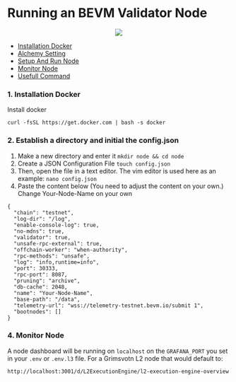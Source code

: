# Running an BEVM Validator Node


<p align="center">
  <img height="auto" width="auto" src="https://i.imgur.com/N9KAUN8.png">
</p>


* [Installation Docker](https://github.com/p4nrp/testnet/blob/main/taiko.md#1-Installation-Docker)
* [Alchemy Setting](https://github.com/p4nrp/testnet/blob/main/taiko.md#2-Alchemy-Setting)
* [Setup And Run Node](https://github.com/p4nrp/testnet/blob/main/taiko.md#3-Setup-And-Run-Node)
* [Monitor Node](https://github.com/p4nrp/testnet/blob/main/taiko.md#4-Monitor-Node)
* [Usefull Command](https://github.com/p4nrp/testnet/blob/main/taiko.md#usefull-commands)


### 1. Installation Docker

Install docker 
```
curl -fsSL https://get.docker.com | bash -s docker
```



### 2. Establish a directory and initial the config.json
1. Make a new directory and enter it ```mkdir node && cd node```
2. Create a JSON Configuration File ```touch config.json```
3. Then, open the file in a text editor. The vim editor is used here as an example: ```nano config.json```
4. Paste the content below (You need to adjust the content on your own.)
Change Your-Node-Name on your own
```
{
  "chain": "testnet",
  "log-dir": "/log",
  "enable-console-log": true,
  "no-mdns": true,
  "validator": true,
  "unsafe-rpc-external": true,
  "offchain-worker": "when-authority",
  "rpc-methods": "unsafe",
  "log": "info,runtime=info",
  "port": 30333,
  "rpc-port": 8087,
  "pruning": "archive",
  "db-cache": 2048,
  "name": "Your-Node-Name",
  "base-path": "/data",
  "telemetry-url": "wss://telemetry-testnet.bevm.io/submit 1",
  "bootnodes": []
}
```

   
### 4. Monitor Node

A node dashboard will be running on `localhost` on the `GRAFANA_PORT` you set in your `.env` or `.env.l3` file. For a Grimsvotn L2 node that would default to: 
```
http://localhost:3001/d/L2ExecutionEngine/l2-execution-engine-overview
```
